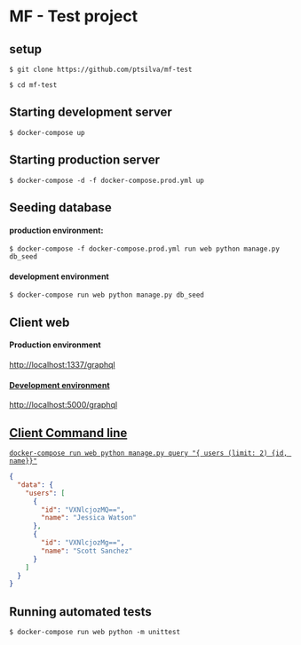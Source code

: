 # MF - Test project

## setup
```$ git clone https://github.com/ptsilva/mf-test```

```$ cd mf-test```

## Starting development server
```$ docker-compose up```

## Starting production server
```$ docker-compose -d -f docker-compose.prod.yml up```

## Seeding database
#### production environment:
```$ docker-compose -f docker-compose.prod.yml run web python manage.py db_seed```
#### development environment
```$ docker-compose run web python manage.py db_seed```

## Client web
#### Production environment
<a href="http://localhost:1337/graphql">http://localhost:1337/graphql

#### Development environment
<a href="http://localhost:1337/graphql">http://localhost:5000/graphql

## Client Command line
```docker-compose run web python manage.py query "{ users (limit: 2) {id, name}}"```
```json
{
  "data": {
    "users": [
      {
        "id": "VXNlcjozMQ==",
        "name": "Jessica Watson"
      },
      {
        "id": "VXNlcjozMg==",
        "name": "Scott Sanchez"
      }
    ]
  }
}
``` 

## Running automated tests
```$ docker-compose run web python -m unittest```